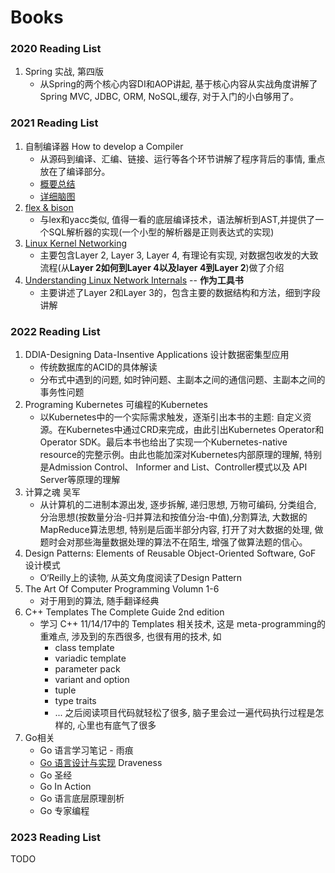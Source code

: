 # Books

### 2020 Reading List
1. Spring 实战, 第四版
   - 从Spring的两个核心内容DI和AOP讲起, 基于核心内容从实战角度讲解了Spring MVC, JDBC, ORM, NoSQL,缓存, 对于入门的小白够用了。

### 2021 Reading List
1. 自制编译器 How to develop a Compiler
   - 从源码到编译、汇编、链接、运行等各个环节讲解了程序背后的事情, 重点放在了编译部分。
   - [概要总结](./Compiler/How%20to%20develop%20a%20compiler-outline.png)
   - [详细脑图](./Compiler/How%20to%20develop%20a%20compiler.png)
2. [flex & bison](https://learning.oreilly.com/library/view/flex-bison/9780596805418/)
   - 与lex和yacc类似, 值得一看的底层编译技术，语法解析到AST,并提供了一个SQL解析器的实现(一个小型的解析器是正则表达式的实现)
3. [Linux Kernel Networking](https://book.douban.com/subject/25876092/)
   - 主要包含Layer 2, Layer 3, Layer 4, 有理论有实现, 对数据包收发的大致流程(从**Layer 2如何到Layer 4以及layer 4到Layer 2**)做了介绍
4. [Understanding Linux Network Internals](https://learning.oreilly.com/library/view/understanding-linux-network/0596002556/ch02.html) -- **作为工具书**
   - 主要讲述了Layer 2和Layer 3的，包含主要的数据结构和方法，细到字段讲解 

### 2022 Reading List
1. DDIA-Designing Data-Insentive Applications 设计数据密集型应用
   - 传统数据库的ACID的具体解读
   - 分布式中遇到的问题, 如时钟问题、主副本之间的通信问题、主副本之间的事务性问题
2. Programing Kubernetes 可编程的Kubernetes
   - 以Kubernetes中的一个实际需求触发，逐渐引出本书的主题: 自定义资源。在Kubernetes中通过CRD来完成，由此引出Kubernetes Operator和Operator SDK。最后本书也给出了实现一个Kubernetes-native resource的完整示例。由此也能加深对Kubernetes内部原理的理解, 特别是Admission Control、 Informer and List、Controller模式以及 API Server等原理的理解
3. 计算之魂 吴军
   - 从计算机的二进制本源出发, 逐步拆解, 递归思想, 万物可编码, 分类组合, 分治思想(按数量分治-归并算法和按值分治-中值),分割算法, 大数据的MapReduce算法思想, 特别是后面半部分内容, 打开了对大数据的处理, 做题时会对那些海量数据处理的算法不在陌生, 增强了做算法题的信心。
4. Design Patterns: Elements of Reusable Object-Oriented Software, GoF 设计模式
   - O‘Reilly上的读物, 从英文角度阅读了Design Pattern
5. The Art Of Computer Programming Volumn 1-6
   - 对于用到的算法, 随手翻译经典
6. C++ Templates The Complete Guide 2nd edition
   - 学习 C++ 11/14/17中的 Templates 相关技术, 这是 meta-programming的重难点, 涉及到的东西很多, 也很有用的技术, 如
      - class template
      - variadic template
      - parameter pack
      - variant and option
      - tuple
      - type traits
      - ...
   之后阅读项目代码就轻松了很多, 脑子里会过一遍代码执行过程是怎样的, 心里也有底气了很多
7. Go相关
   - Go 语言学习笔记 - 雨痕
   - [Go 语言设计与实现](https://draveness.me/golang/) Draveness
   - Go 圣经
   - Go In Action
   - Go 语言底层原理剖析
   - Go 专家编程

### 2023 Reading List
TODO

